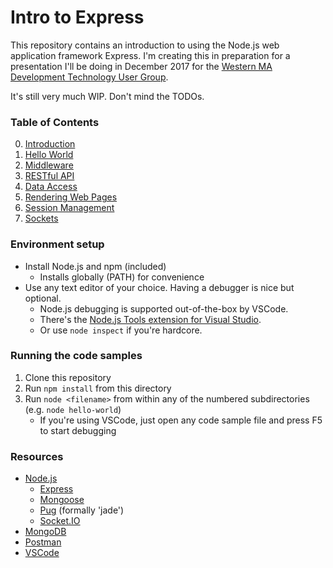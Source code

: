 # Intro to Express
This repository contains an introduction to using the Node.js web application framework Express. I'm creating this in preparation for a presentation I'll be doing in December 2017 for the [Western MA Development Technology User Group](https://www.meetup.com/Western-Mass-Development-Technology-Users-Group/).

It's still very much WIP. Don't mind the TODOs.

### Table of Contents
0. [Introduction](/0-intro/readme.md)
1. [Hello World](/1-hello-world/readme.md)
1. [Middleware](/2-middleware/readme.md)
1. [RESTful API](/3-api/readme.md)
1. [Data Access](/4-data-access/readme.md)
1. [Rendering Web Pages](/5-rendering-pages/readme.md)
1. [Session Management](/6-sessions/readme.md)
1. [Sockets](/7-sockets/)

### Environment setup
- Install Node.js and npm (included)
  - Installs globally (PATH) for convenience
- Use any text editor of your choice. Having a debugger is nice but optional.
  - Node.js debugging is supported out-of-the-box by VSCode.
  - There's the [Node.js Tools extension for Visual Studio](https://www.visualstudio.com/vs/node-js/).
  - Or use `node inspect` if you're hardcore.

### Running the code samples
1. Clone this repository
1. Run `npm install` from this directory
1. Run `node <filename>` from within any of the numbered subdirectories (e.g. `node hello-world`)
   - If you're using VSCode, just open any code sample file and press F5 to start debugging

### Resources
- [Node.js](https://nodejs.org)
    - [Express](https://expressjs.com)
    - [Mongoose](http://mongoosejs.com)
    - [Pug](https://pugjs.org) (formally 'jade')
    - [Socket.IO](https://socket.io)
- [MongoDB](https://www.mongodb.com)
- [Postman](https://www.getpostman.com)
- [VSCode](https://code.visualstudio.com)
